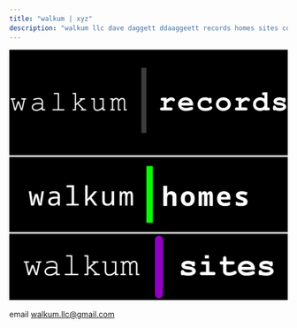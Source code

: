 ```yaml
---
title: "walkum | xyz"
description: "walkum llc dave daggett ddaaggeett records homes sites contracting contractor construction building engineering software music guitar bass drums sax saxophone business spencerport rochester ny"
---
```

<link href="./src/css/styles.css" rel="stylesheet" />

<div class="center">

<a href="./records"><img src="./src/images/walkum_records.png" alt="walkum records" class="title_picture"></a>
<a href="./homes"><img src="./src/images/walkum_homes.png" alt="walkum homes" class="title_picture"></a>
<a href="./sites"><img src="./src/images/walkum_sites.png" alt="walkum sites" class="title_picture"></a>

email walkum.llc@gmail.com

</div>
